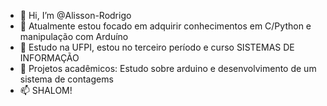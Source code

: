 - 👋 Hi, I’m @Alisson-Rodrigo
- 👀 Atualmente estou focado em adquirir conhecimentos em C/Python e manipulação com Arduíno
- 🌱 Estudo na UFPI, estou no terceiro período e curso SISTEMAS DE INFORMAÇÃO
- 💞️ Projetos acadêmicos: Estudo sobre arduino e desenvolvimento de um sistema de contagems
- 📫 SHALOM!


